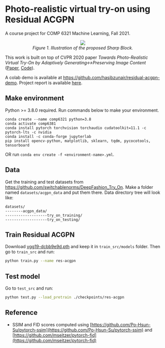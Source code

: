 # Photo-realistic virtual try-on using Residual ACGPN

A course project for COMP 6321 Machine Learning, Fall 2021.

<p align="center">
    <a href="#"><img src="./media/vis.png"></a> <br />
    <em>
    Figure 1. Illustration of the proposed Sharp Block.
    </em>
</p>



This work is built on top of CVPR 2020 paper *Towards Photo-Realistic Virtual Try-On by Adaptively
Generating↔Preserving Image Content* ([Paper](https://arxiv.org/pdf/2003.05863.pdf), [Code](https://github.com/switchablenorms/DeepFashion_Try_On)).

A colab demo is available at https://github.com/hasibzunair/residual-acgpn-demo. Project report is available [here](WILL_BE_ADDED).

## Make environment
Python >= 3.8.0 required. Run commands below to make your environment.
```
conda create --name comp6321 python=3.8
conda activate comp6381
conda install pytorch torchvision torchaudio cudatoolkit=11.1 -c pytorch-lts -c nvidia
conda install -c conda-forge jupyterlab
pip install opencv-python, matplotlib, sklearn, tqdm, pycocotools, tensorboard
```
OR run `conda env create -f <environment-name>.yml`.

## Data
    
Get the training and test datasets from https://github.com/switchablenorms/DeepFashion_Try_On. Make a folder named `datasets/acgpn_data` and put them there. Data directory tree will look like:

```
datasets/
--------acgpn_data/
-------------------try_on_training/
-------------------try_on_testing/
```
    
## Train Residual ACGPN

Download [vgg19-dcbb9e9d.pth](https://github.com/hasibzunair/residual-acgpn/releases/download/tag/v0.1/vgg19-dcbb9e9d.pth) and keep it in `train_src/models` folder. Then go to `train_src` and run:

```sh
python train.py --name res-acgpn
```
    
## Test model
Go to `test_src` and run:
```sh
python test.py --load_pretrain ./checkpoints/res-acgpn
```

## Reference
* SSIM and FID scores computed using [https://github.com/Po-Hsun-Su/pytorch-ssim](https://github.com/Po-Hsun-Su/pytorch-ssim) and [https://github.com/mseitzer/pytorch-fid](https://github.com/mseitzer/pytorch-fid)
